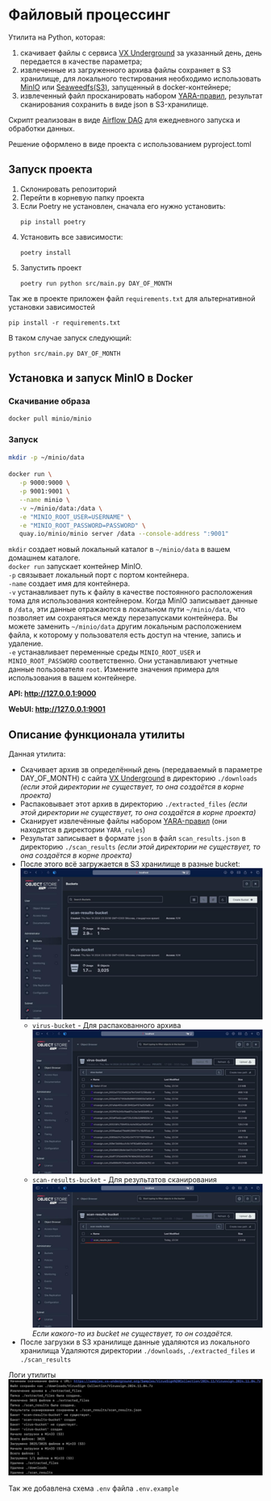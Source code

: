 # Файловый процессинг

Утилита на Python, которая:
1.	скачивает файлы с сервиса [VX Underground](https://vx-underground.org/Samples/VirusSign%20Collection/2024.11) за указанный день, день передается в качестве параметра;
2.	извлеченные из загруженного архива файлы сохраняет в S3 хранилище, для локального тестирования необходимо использовать [MinIO](https://hub.docker.com/r/minio/minio) или [Seaweedfs(S3)](https://github.com/seaweedfs/seaweedfs), запущенный в docker-контейнере;
3.	извлеченный файл просканировать набором [YARA-правил](https://github.com/kevoreilly/CAPEv2/tree/master/data/yara/CAPE), результат сканирования сохранить в виде json в S3-хранилище.

Скрипт реализован в виде [Airflow DAG](https://airflow.apache.org/docs/apache-airflow/stable/core-concepts/dags.html) для ежедневного запуска и обработки данных.

Решение оформлено в виде проекта с использованием pyproject.toml

## Запуск проекта
1. Склонировать репозиторий
2. Перейти в корневую папку проекта
3. Если Poetry не установлен, сначала его нужно установить:
    ```commandline
    pip install poetry
    ```
4. Установить все зависимости:
    ```commandline
    poetry install
    ```
5. Запустить проект
    ```commandline
    poetry run python src/main.py DAY_OF_MONTH
    ```
Так же в проекте приложен файл `requirements.txt` для альтернативной установки зависимостей
```commandline
pip install -r requirements.txt
```
В таком случае запуск следующий:
```commandline
python src/main.py DAY_OF_MONTH
```

## Установка и запуск MinIO в Docker
### Скачивание образа
```bash
docker pull minio/minio
```
### Запуск
```bash
mkdir -p ~/minio/data

docker run \
   -p 9000:9000 \
   -p 9001:9001 \
   --name minio \
   -v ~/minio/data:/data \
   -e "MINIO_ROOT_USER=USERNAME" \
   -e "MINIO_ROOT_PASSWORD=PASSWORD" \
   quay.io/minio/minio server /data --console-address ":9001"
```
`mkdir` создает новый локальный каталог в `~/minio/data` в вашем домашнем каталоге.\
`docker run` запускает контейнер MinIO.\
`-p` связывает локальный порт с портом контейнера.\
`-name` создает имя для контейнера.\
`-v` устанавливает путь к файлу в качестве постоянного расположения тома для использования контейнером. Когда MinIO записывает данные в `/data`, эти данные отражаются в локальном пути `~/minio/data`, что позволяет им сохраняться между перезапусками контейнера. Вы можете заменить `~/minio/data` другим локальным расположением файла, к которому у пользователя есть доступ на чтение, запись и удаление.\
`-e` устанавливает переменные среды `MINIO_ROOT_USER` и `MINIO_ROOT_PASSWORD` соответственно. Они устанавливают учетные данные пользователя `root`. Измените значения примера для использования в вашем контейнере.


**API:   http://127.0.0.1:9000**

**WebUI: http://127.0.0.1:9001**

## Описание функционала утилиты

Данная утилита:
- Скачивает архив зв определённый день (передаваемый в параметре DAY_OF_MONTH) с сайта [VX Underground](https://vx-underground.org/Samples/VirusSign%20Collection/2024.11) в директорию `./downloads`
_(если этой директории не существует, то она создаётся в корне проекта)_
- Распаковывает этот архив в директорию `./extracted_files`
_(если этой директории не существует, то она создаётся в корне проекта)_
- Сканирует извлечённые файлы набором [YARA-правил](https://github.com/kevoreilly/CAPEv2/tree/master/data/yara/CAPE) (они находятся в директории `YARA_rules`)
- Результат записывает в формате `json` в файл `scan_results.json` в директорию `./scan_results`
_(если этой директории не существует, то она создаётся в корне проекта)_
- После этого всё загружается в S3 хранилище в разные bucket:\
      ![buckets.jpg](images/buckets.jpg)
  - `virus-bucket` - Для распакованного архива\
    ![virus-bucket.jpg](images/virus-bucket.jpg)
  - `scan-results-bucket` - Для результатов сканирования\
    ![scan-results-bucket.jpg](images/scan-results-bucket.jpg)
  _Если какого-то из bucket не существует, то он создаётся._
- После загрузки в S3 хранилище данные удаляются из локального хранилища
Удаляются директории `./downloads`, `./extracted_files` и `./scan_results`

Логи утилиты\
![process_logs.jpg](images/process_logs.jpg)

Так же добавлена схема `.env` файла `.env.example` 
